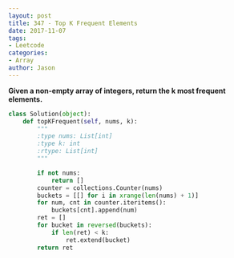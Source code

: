 ```yaml
---
layout: post
title: 347 - Top K Frequent Elements
date: 2017-11-07
tags:
- Leetcode
categories:
- Array
author: Jason
---
```

**Given a non-empty array of integers, return the k most frequent elements.**


```python
class Solution(object):
    def topKFrequent(self, nums, k):
        """
        :type nums: List[int]
        :type k: int
        :rtype: List[int]
        """

        if not nums:
            return []
        counter = collections.Counter(nums)
        buckets = [[] for i in xrange(len(nums) + 1)]
        for num, cnt in counter.iteritems():
            buckets[cnt].append(num)
        ret = []
        for bucket in reversed(buckets):
            if len(ret) < k:
                ret.extend(bucket)
        return ret
```
